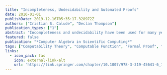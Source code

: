 ```yaml
---
title: "Incompleteness, Undecidability and Automated Proofs"
date: 2016-01-01
publishDate: 2019-12-16T05:35:17.328972Z
authors: ["Cristian S. Calude", "Declan Thompson"]
publication_types: ["1"]
abstract: "Incompleteness and undecidability have been used for many years as arguments against automatising the practice of mathematics. The advent of powerful computers and proof-assistants – programs that assist the development of formal proofs by human-machine collaboration – has revived the interest in formal proofs and diminished considerably the value of these arguments.In this paper we discuss some challenges proof-assistants face in handling undecidable problems – the very results cited above – using for illustrations the generic proof-assistant Isabelle."
featured: false
publication: "*Computer Algebra in Scientific Computing*"
tags: ["Computability Theory", "Computable Function", "Formal Proof", "Recursive Function", "Turing Machine"]
links:
  - icon_pack: fas
    icon: external-link-alt
    url: 'https://link.springer.com/chapter/10.1007/978-3-319-45641-6_10'
---
```


